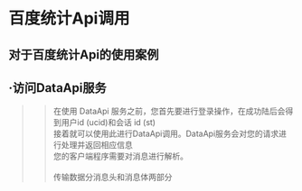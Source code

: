 # 百度统计Api调用

对于百度统计Api的使用案例
------------------------
·访问DataApi服务
----
  >>在使用 DataApi 服务之前，您首先要进行登录操作，在成功陆后会得到用户id (ucid)和会话 id (st)<br>
  >>接着就可以使用此进行DataApi调用。DataApi服务会对您的请求进行处理并返回相应信息<br>您的客户端程序需要对消息进行解析。<br><br>
  >>传输数据分消息头和消息体两部分
